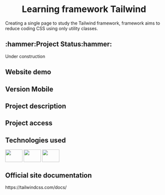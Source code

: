 
<h1 align="center">Learning framework Tailwind</h1>
<p>Creating a single page to study the Tailwind framework, framework aims to reduce coding CSS using only utility classes.</p>

<!--
# Índice 

* [Título e Imagem de capa](#single)
* [Badges](#badges)
* [Índice](#índice)
* [Descrição do Projeto](#descricao-projeto)
* [Status do Projeto](#status-do-projeto)
* [Funcionalidades e Demonstração da Aplicação](#demonstracao)
* [Acesso ao Projeto](#acesso-ao-projeto)
* [Tecnologias utilizadas](#tecnologias-utilizadas)
* [Pessoas Contribuidoras](#pessoas-contribuidoras)
* [Pessoas Desenvolvedoras do Projeto](#pessoas-desenvolvedoras)
* [Licença](#licença)
* [Conclusão](#conclusão) !-->

<h2 id="status-do-projeto">:hammer:Project Status:hammer:</h2>
<p>Under construction</p>
  
  
<h2 id="demonstracao">Website demo</h2>

<h2 id="versaomobile">Version Mobile</h2>


<h2 id="descricao-projeto">Project description</h2>
<p> </p>

<h2 id="acesso-ao-projeto">Project access</h2>
  
<h2>Technologies used</h2>
<p>
    <img align="center" src="https://cdn.jsdelivr.net/gh/devicons/devicon/icons/html5/html5-plain-wordmark.svg" height="40" width="55" />
    <img align="center" src="https://cdn.jsdelivr.net/gh/devicons/devicon/icons/tailwindcss/tailwindcss-plain.svg"  height="40" width="55" />      
    <img align="center" src="https://cdn.jsdelivr.net/gh/devicons/devicon/icons/visualstudio/visualstudio-plain.svg" height="40" width="55"/> 
</p>

<h2>Official site documentation</h2>
<p>https://tailwindcss.com/docs/</p>
